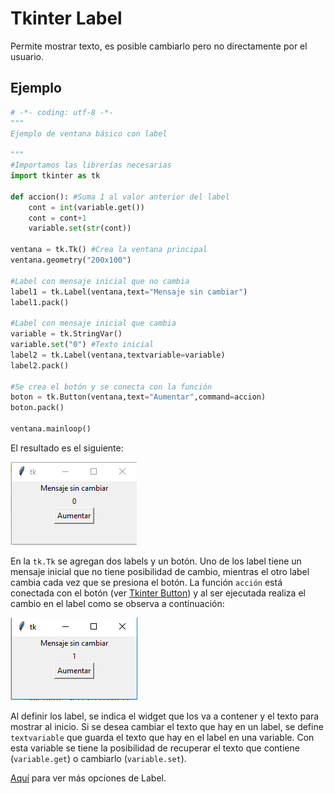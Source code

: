 # Tkinter Label
Permite mostrar texto, es posible cambiarlo pero no directamente por el usuario.

## Ejemplo

```python
# -*- coding: utf-8 -*-
"""
Ejemplo de ventana básico con label

"""
#Importamos las librerías necesarias
import tkinter as tk

def accion(): #Suma 1 al valor anterior del label
    cont = int(variable.get())
    cont = cont+1
    variable.set(str(cont))

ventana = tk.Tk() #Crea la ventana principal
ventana.geometry("200x100")

#Label con mensaje inicial que no cambia
label1 = tk.Label(ventana,text="Mensaje sin cambiar")
label1.pack()

#Label con mensaje inicial que cambia
variable = tk.StringVar()
variable.set("0") #Texto inicial
label2 = tk.Label(ventana,textvariable=variable)
label2.pack()
    
#Se crea el botón y se conecta con la función
boton = tk.Button(ventana,text="Aumentar",command=accion)
boton.pack()

ventana.mainloop()
```
El resultado es el siguiente:

![ventana label](https://github.com/juan-suarezp/PythonTkinterTutorial/blob/master/widgets/label/ventanalabel.png)

En la `tk.Tk` se agregan dos labels y un botón. Uno de los label tiene un mensaje inicial que no tiene posibilidad de cambio, mientras el otro label cambia cada vez que se presiona el botón. La función `acción` está conectada con el botón (ver [Tkinter Button](https://github.com/juan-suarezp/PythonTkinterTutorial/blob/master/widgets/button/button.md)) y al ser ejecutada realiza el cambio en el label como se observa a continuación:

![funcion label](https://github.com/juan-suarezp/PythonTkinterTutorial/blob/master/widgets/label/funcionlabel.png)

Al definir los label, se indica el widget que los va a contener y el texto para mostrar al inicio. Si se desea cambiar el texto que hay en un label, se define `textvariable` que guarda el texto que hay en el label en una variable. Con esta variable se tiene la posibilidad de recuperar el texto que contiene (`variable.get`) o cambiarlo (`variable.set`).

[Aquí](https://www.tutorialspoint.com/python3/tk_label.htm) para ver más opciones de Label.
